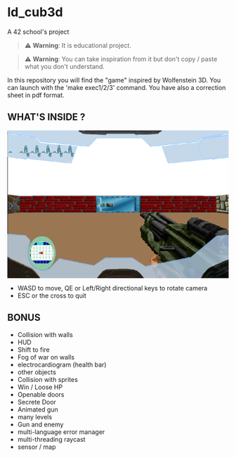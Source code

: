 # ld_cub3d
A 42 school's project

> :warning: **Warning**: It is educational project.

> :warning: **Warning**: You can take inspiration from it but don't copy / paste what you don't understand.

In this repository you will find the "game" inspired by Wolfenstein 3D. You can launch with the 'make exec1/2/3' command.
You have also a correction sheet in pdf format.

## WHAT'S INSIDE ?

<img align="center" src="save.png" alt="Screenshot of the game" />

* WASD to move, QE or Left/Right directional keys to rotate camera
* ESC or the cross to quit

## BONUS

* Collision with walls
* HUD
* Shift to fire
* Fog of war on walls
* electrocardiogram (health bar)
* other objects
* Collision with sprites
* Win / Loose HP
* Openable doors
* Secrete Door
* Animated gun
* many levels
* Gun and enemy
* multi-language error manager
* multi-threading raycast
* sensor / map

